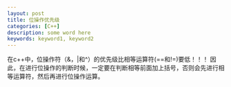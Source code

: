 ```yaml
---
layout: post
title: 位操作优先级
categories: [C++]
description: some word here
keywords: keyword1, keyword2
---
```


在c++中，位操作符（&，|和^）的优先级比相等运算符(==和!=)要低！！！
因此，在进行位操作的判断时候，一定要在判断相等前面加上括号，否则会先进行相等运算符，然后再进行位操作运算。